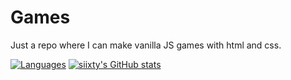 # Games
Just a repo where I can make vanilla JS games with html and css.

[![Languages](https://github-readme-stats.vercel.app/api/top-langs/?username=siixty&layout=compact)](https://github.com/siixty/) [![siixty's GitHub stats](https://github-readme-stats.vercel.app/api?username=siixty)](https://github.com/siixty/)
